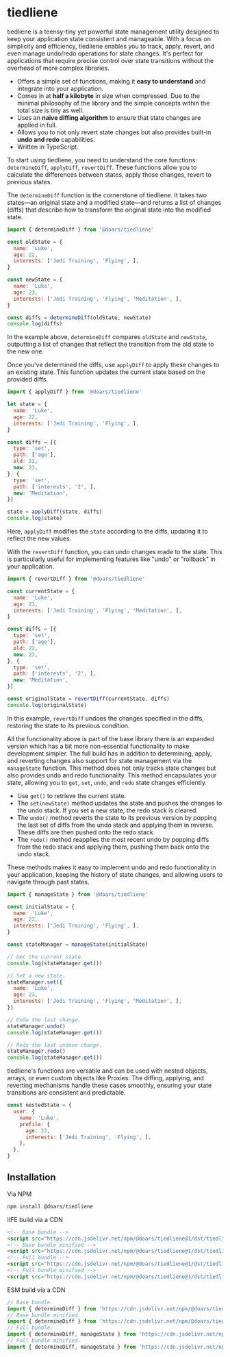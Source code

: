 # tiedliene

tiedliene is a teensy-tiny yet powerful state management utility designed to keep your application state consistent and manageable. With a focus on simplicity and efficiency, tiedliene enables you to track, apply, revert, and even manage undo/redo operations for state changes. It's perfect for applications that require precise control over state transitions without the overhead of more complex libraries.

- Offers a simple set of functions, making it **easy to understand** and integrate into your application.
- Comes in at **half a kilobyte** in size when compressed. Due to the minimal philosophy of the library and the simple concepts within the total size is tiny as well.
- Uses an **naive diffing algorithm** to ensure that state changes are applied in full.
- Allows you to not only revert state changes but also provides built-in **undo and redo** capabilities.
- Written in TypeScript.

To start using tiedliene, you need to understand the core functions: `determineDiff`, `applyDiff`, `revertDiff`. These functions allow you to calculate the differences between states, apply those changes, revert to previous states.

The `determineDiff` function is the cornerstone of tiedliene. It takes two states—an original state and a modified state—and returns a list of changes (diffs) that describe how to transform the original state into the modified state.

```JavaScript
import { determineDiff } from '@doars/tiedliene'

const oldState = {
  name: 'Luke',
  age: 22,
  interests: ['Jedi Training', 'Flying', ],
}

const newState = {
  name: 'Luke',
  age: 23,
  interests: ['Jedi Training', 'Flying', 'Meditation', ],
}

const diffs = determineDiff(oldState, newState)
console.log(diffs)
```

In the example above, `determineDiff` compares `oldState` and `newState`, outputting a list of changes that reflect the transition from the old state to the new one.

Once you've determined the diffs, use `applyDiff` to apply these changes to an existing state. This function updates the current state based on the provided diffs.

```JavaScript
import { applyDiff } from '@doars/tiedliene'

let state = {
  name: 'Luke',
  age: 22,
  interests: ['Jedi Training', 'Flying', ],
}

const diffs = [{
  type: 'set',
  path: ['age'],
  old: 22,
  new: 23,
}, {
  type: 'set',
  path: ['interests', '2', ],
  new: 'Meditation',
}]

state = applyDiff(state, diffs)
console.log(state)
```

Here, `applyDiff` modifies the `state` according to the diffs, updating it to reflect the new values.

With the `revertDiff` function, you can undo changes made to the state. This is particularly useful for implementing features like "undo" or "rollback" in your application.

```JavaScript
import { revertDiff } from '@doars/tiedliene'

const currentState = {
  name: 'Luke',
  age: 23,
  interests: ['Jedi Training', 'Flying', 'Meditation', ],
}

const diffs = [{
  type: 'set',
  path: ['age'],
  old: 22,
  new: 23,
}, {
  type: 'set',
  path: ['interests', '2', ],
  new: 'Meditation',
}]

const originalState = revertDiff(currentState, diffs)
console.log(originalState)
```

In this example, `revertDiff` undoes the changes specified in the diffs, restoring the state to its previous condition.

All the functionality above is part of the base library there is an expanded version which has a bit more non-essential functionality to make development simpler. The full build has in addition to determining, apply, and reverting changes also support for state management via the `manageState` function. This method does not only tracks state changes but also provides undo and redo functionality. This method encapsulates your state, allowing you to `get`, `set`, `undo`, and `redo` state changes efficiently.

- Use `get()` to retrieve the current state.
- The `set(newState)` method updates the state and pushes the changes to the undo stack. If you set a new state, the redo stack is cleared.
- The `undo()` method reverts the state to its previous version by popping the last set of diffs from the undo stack and applying them in reverse. These diffs are then pushed onto the redo stack.
- The `redo()` method reapplies the most recent undo by popping diffs from the redo stack and applying them, pushing them back onto the undo stack.

These methods makes it easy to implement undo and redo functionality in your application, keeping the history of state changes, and allowing users to navigate through past states.

```JavaScript
import { manageState } from '@doars/tiedliene'

const initialState = {
  name: 'Luke',
  age: 22,
  interests: ['Jedi Training', 'Flying', ],
}

const stateManager = manageState(initialState)

// Get the current state.
console.log(stateManager.get())

// Set a new state.
stateManager.set({
  name: 'Luke',
  age: 23,
  interests: ['Jedi Training', 'Flying', 'Meditation', ],
})

// Undo the last change.
stateManager.undo()
console.log(stateManager.get())

// Redo the last undone change.
stateManager.redo()
console.log(stateManager.get())
```

tiedliene's functions are versatile and can be used with nested objects, arrays, or even custom objects like Proxies. The diffing, applying, and reverting mechanisms handle these cases smoothly, ensuring your state transitions are consistent and predictable.

```JavaScript
const nestedState = {
  user: {
    name: 'Luke',
    profile: {
      age: 22,
      interests: ['Jedi Training', 'Flying', ],
    },
  },
}
```

## Installation

Via NPM

```ZSH
npm install @doars/tiedliene
```

IIFE build via a CDN

```HTML
<!-- Base bundle -->
<script src="https://cdn.jsdelivr.net/npm/@doars/tiedliene@1/dst/tiedliene.base.iife.js"></script>
<!-- Base bundle minified -->
<script src="https://cdn.jsdelivr.net/npm/@doars/tiedliene@1/dst/tiedliene.base.iife.min.js"></script>
<!-- Full bundle -->
<script src="https://cdn.jsdelivr.net/npm/@doars/tiedliene@1/dst/tiedliene.iife.js"></script>
<!-- Full bundle minified -->
<script src="https://cdn.jsdelivr.net/npm/@doars/tiedliene@1/dst/tiedliene.iife.min.js"></script>
```

ESM build via a CDN

```JavaScript
// Base bundle.
import { determineDiff } from 'https://cdn.jsdelivr.net/npm/@doars/tiedliene@1/dst/tiedliene.base.js'
// Base bundle minified.
import { determineDiff } from 'https://cdn.jsdelivr.net/npm/@doars/tiedliene@1/dst/tiedliene.base.min.js'
// Full bundle.
import { determineDiff, manageState } from 'https://cdn.jsdelivr.net/npm/@doars/tiedliene@1/dst/tiedliene.js'
// Full bundle minified.
import { determineDiff, manageState } from 'https://cdn.jsdelivr.net/npm/@doars/tiedliene@1/dst/tiedliene.min.js'
```
